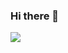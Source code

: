 ### Hi there 👋

<!--
**chanoking/chanoking** is a ✨ _special_ ✨ repository because its `README.md` (this file) appears on your GitHub profile.

Here are some ideas to get you started:

- 🔭 I’m currently working on ...
- 🌱 I’m currently learning ...
- 👯 I’m looking to collaborate on ...
- 🤔 I’m looking for help with ...
- 💬 Ask me about ...
- 📫 How to reach me: ...
- 😄 Pronouns: ...
- ⚡ Fun fact: ...
-->
<a href="버튼을 눌렀을 때 이동할 링크" target="_blank"><img src="[https://img.shields.io/badge](https://miro.medium.com/v2/resize:fit:1358/1*s9kgU8F1eB7Tzs7sG0YhBg.jpeg)https://miro.medium.com/v2/resize:fit:1358/1*s9kgU8F1eB7Tzs7sG0YhBg.jpeg/nestjs-배경색?style=flat-square&logo=appveyor&logoColor=#E0234E"/></a>
